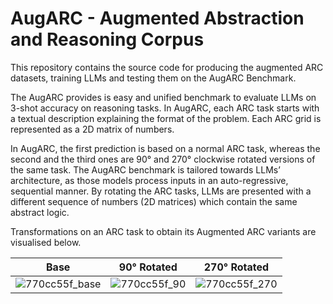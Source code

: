 # AugARC - Augmented Abstraction and Reasoning Corpus

This repository contains the source code for producing the augmented ARC datasets, training LLMs and testing them on the AugARC Benchmark.

The AugARC provides is easy and unified benchmark to evaluate LLMs on 3-shot accuracy on reasoning tasks. In AugARC, each ARC task starts with a textual description explaining the format of the problem. Each ARC grid is represented as a 2D matrix of numbers.

In AugARC, the first prediction is based on a normal ARC task, whereas the second and the third ones are 90° and 270° clockwise rotated versions of the same task. The AugARC benchmark is tailored towards LLMs’ architecture, as those models process inputs in an auto-regressive, sequential manner. By rotating the ARC tasks, LLMs are presented with a different sequence of numbers (2D matrices) which contain the same abstract logic.

Transformations on an ARC task to obtain its Augmented ARC variants are visualised below.

| Base | 90° Rotated | 270° Rotated |
|:-------:|:-------:|:-------:|
| ![770cc55f_base](https://github.com/user-attachments/assets/f7410738-9237-4481-9bb3-74ac43614311) | ![770cc55f_90](https://github.com/user-attachments/assets/c14af79d-dcc8-42d9-9c1d-b3b0c796628b) | ![770cc55f_270](https://github.com/user-attachments/assets/f076714b-5c8a-4a59-909b-aa57e9ce9bb5) |
